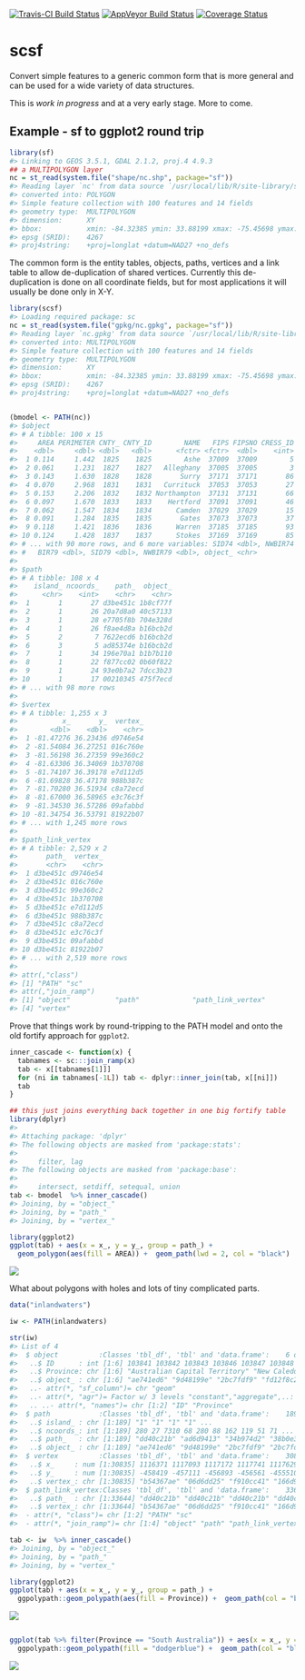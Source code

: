 
<!-- README.md is generated from README.Rmd. Please edit that file -->
[![Travis-CI Build Status](https://travis-ci.org/mdsumner/scsf.svg?branch=master)](https://travis-ci.org/mdsumner/scsf) [![AppVeyor Build Status](https://ci.appveyor.com/api/projects/status/github/mdsumner/scsf?branch=master&svg=true)](https://ci.appveyor.com/project/mdsumner/scsf) [![Coverage Status](https://img.shields.io/codecov/c/github/mdsumner/scsf/master.svg)](https://codecov.io/github/mdsumner/scsf?branch=master)

scsf
====

Convert simple features to a generic common form that is more general and can be used for a wide variety of data structures.

This is *work in progress* and at a very early stage. More to come.

Example - sf to ggplot2 round trip
----------------------------------

``` r
library(sf)
#> Linking to GEOS 3.5.1, GDAL 2.1.2, proj.4 4.9.3
## a MULTIPOLYGON layer
nc = st_read(system.file("shape/nc.shp", package="sf"))
#> Reading layer `nc' from data source `/usr/local/lib/R/site-library/sf/shape/nc.shp' using driver `ESRI Shapefile'
#> converted into: POLYGON
#> Simple feature collection with 100 features and 14 fields
#> geometry type:  MULTIPOLYGON
#> dimension:      XY
#> bbox:           xmin: -84.32385 ymin: 33.88199 xmax: -75.45698 ymax: 36.58965
#> epsg (SRID):    4267
#> proj4string:    +proj=longlat +datum=NAD27 +no_defs
```

The common form is the entity tables, objects, paths, vertices and a link table to allow de-duplication of shared vertices. Currently this de-duplication is done on all coordinate fields, but for most applications it will usually be done only in X-Y.

``` r
library(scsf)
#> Loading required package: sc
nc = st_read(system.file("gpkg/nc.gpkg", package="sf"))
#> Reading layer `nc.gpkg' from data source `/usr/local/lib/R/site-library/sf/gpkg/nc.gpkg' using driver `GPKG'
#> converted into: MULTIPOLYGON
#> Simple feature collection with 100 features and 14 fields
#> geometry type:  MULTIPOLYGON
#> dimension:      XY
#> bbox:           xmin: -84.32385 ymin: 33.88199 xmax: -75.45698 ymax: 36.58965
#> epsg (SRID):    4267
#> proj4string:    +proj=longlat +datum=NAD27 +no_defs


(bmodel <- PATH(nc))
#> $object
#> # A tibble: 100 x 15
#>     AREA PERIMETER CNTY_ CNTY_ID        NAME   FIPS FIPSNO CRESS_ID BIR74
#>    <dbl>     <dbl> <dbl>   <dbl>      <fctr> <fctr>  <dbl>    <int> <dbl>
#>  1 0.114     1.442  1825    1825        Ashe  37009  37009        5  1091
#>  2 0.061     1.231  1827    1827   Alleghany  37005  37005        3   487
#>  3 0.143     1.630  1828    1828       Surry  37171  37171       86  3188
#>  4 0.070     2.968  1831    1831   Currituck  37053  37053       27   508
#>  5 0.153     2.206  1832    1832 Northampton  37131  37131       66  1421
#>  6 0.097     1.670  1833    1833    Hertford  37091  37091       46  1452
#>  7 0.062     1.547  1834    1834      Camden  37029  37029       15   286
#>  8 0.091     1.284  1835    1835       Gates  37073  37073       37   420
#>  9 0.118     1.421  1836    1836      Warren  37185  37185       93   968
#> 10 0.124     1.428  1837    1837      Stokes  37169  37169       85  1612
#> # ... with 90 more rows, and 6 more variables: SID74 <dbl>, NWBIR74 <dbl>,
#> #   BIR79 <dbl>, SID79 <dbl>, NWBIR79 <dbl>, object_ <chr>
#> 
#> $path
#> # A tibble: 108 x 4
#>    island_ ncoords_    path_  object_
#>      <chr>    <int>    <chr>    <chr>
#>  1       1       27 d3be451c 1b8cf77f
#>  2       1       26 20a7d8a0 40c57133
#>  3       1       28 e7705f8b 704e328d
#>  4       1       26 f8ae4d8a b16bcb2d
#>  5       2        7 7622ecd6 b16bcb2d
#>  6       3        5 ad85374e b16bcb2d
#>  7       1       34 196e70a1 b1b7b110
#>  8       1       22 f877cc02 0b60f822
#>  9       1       24 93e0b7a2 7dcc3b23
#> 10       1       17 00210345 475f7ecd
#> # ... with 98 more rows
#> 
#> $vertex
#> # A tibble: 1,255 x 3
#>           x_       y_  vertex_
#>        <dbl>    <dbl>    <chr>
#>  1 -81.47276 36.23436 d9746e54
#>  2 -81.54084 36.27251 016c760e
#>  3 -81.56198 36.27359 99e360c2
#>  4 -81.63306 36.34069 1b370708
#>  5 -81.74107 36.39178 e7d112d5
#>  6 -81.69828 36.47178 988b387c
#>  7 -81.70280 36.51934 c8a72ecd
#>  8 -81.67000 36.58965 e3c76c3f
#>  9 -81.34530 36.57286 09afabbd
#> 10 -81.34754 36.53791 81922b07
#> # ... with 1,245 more rows
#> 
#> $path_link_vertex
#> # A tibble: 2,529 x 2
#>       path_  vertex_
#>       <chr>    <chr>
#>  1 d3be451c d9746e54
#>  2 d3be451c 016c760e
#>  3 d3be451c 99e360c2
#>  4 d3be451c 1b370708
#>  5 d3be451c e7d112d5
#>  6 d3be451c 988b387c
#>  7 d3be451c c8a72ecd
#>  8 d3be451c e3c76c3f
#>  9 d3be451c 09afabbd
#> 10 d3be451c 81922b07
#> # ... with 2,519 more rows
#> 
#> attr(,"class")
#> [1] "PATH" "sc"  
#> attr(,"join_ramp")
#> [1] "object"           "path"             "path_link_vertex"
#> [4] "vertex"
```

Prove that things work by round-tripping to the PATH model and onto the old fortify approach for `ggplot2`.

``` r
inner_cascade <- function(x) {
  tabnames <- sc:::join_ramp(x)
  tab <- x[[tabnames[1]]]
  for (ni in tabnames[-1L]) tab <- dplyr::inner_join(tab, x[[ni]])
  tab
}

## this just joins everything back together in one big fortify table
library(dplyr)
#> 
#> Attaching package: 'dplyr'
#> The following objects are masked from 'package:stats':
#> 
#>     filter, lag
#> The following objects are masked from 'package:base':
#> 
#>     intersect, setdiff, setequal, union
tab <- bmodel  %>% inner_cascade()
#> Joining, by = "object_"
#> Joining, by = "path_"
#> Joining, by = "vertex_"

library(ggplot2)
ggplot(tab) + aes(x = x_, y = y_, group = path_) + 
  geom_polygon(aes(fill = AREA)) +  geom_path(lwd = 2, col = "black") 
```

![](README-unnamed-chunk-4-1.png)

What about polygons with holes and lots of tiny complicated parts.

``` r
data("inlandwaters")

iw <- PATH(inlandwaters)

str(iw)
#> List of 4
#>  $ object          :Classes 'tbl_df', 'tbl' and 'data.frame':    6 obs. of  3 variables:
#>   ..$ ID      : int [1:6] 103841 103842 103843 103846 103847 103848
#>   ..$ Province: chr [1:6] "Australian Capital Territory" "New Caledonia" "New South Wales" "South Australia" ...
#>   ..$ object_ : chr [1:6] "ae741ed6" "9d48199e" "2bc7fdf9" "fd12f8c2" ...
#>   ..- attr(*, "sf_column")= chr "geom"
#>   ..- attr(*, "agr")= Factor w/ 3 levels "constant","aggregate",..: NA NA
#>   .. ..- attr(*, "names")= chr [1:2] "ID" "Province"
#>  $ path            :Classes 'tbl_df', 'tbl' and 'data.frame':    189 obs. of  4 variables:
#>   ..$ island_ : chr [1:189] "1" "1" "1" "1" ...
#>   ..$ ncoords_: int [1:189] 280 27 7310 68 280 88 162 119 51 71 ...
#>   ..$ path_   : chr [1:189] "dd40c21b" "ad6d9413" "34b974d2" "38b0e390" ...
#>   ..$ object_ : chr [1:189] "ae741ed6" "9d48199e" "2bc7fdf9" "2bc7fdf9" ...
#>  $ vertex          :Classes 'tbl_df', 'tbl' and 'data.frame':    30835 obs. of  3 variables:
#>   ..$ x_     : num [1:30835] 1116371 1117093 1117172 1117741 1117629 ...
#>   ..$ y_     : num [1:30835] -458419 -457111 -456893 -456561 -455510 ...
#>   ..$ vertex_: chr [1:30835] "b54367ae" "06d6dd25" "f910cc41" "166d95ff" ...
#>  $ path_link_vertex:Classes 'tbl_df', 'tbl' and 'data.frame':    33644 obs. of  2 variables:
#>   ..$ path_  : chr [1:33644] "dd40c21b" "dd40c21b" "dd40c21b" "dd40c21b" ...
#>   ..$ vertex_: chr [1:33644] "b54367ae" "06d6dd25" "f910cc41" "166d95ff" ...
#>  - attr(*, "class")= chr [1:2] "PATH" "sc"
#>  - attr(*, "join_ramp")= chr [1:4] "object" "path" "path_link_vertex" "vertex"

tab <- iw  %>% inner_cascade()
#> Joining, by = "object_"
#> Joining, by = "path_"
#> Joining, by = "vertex_"

library(ggplot2)
ggplot(tab) + aes(x = x_, y = y_, group = path_) + 
  ggpolypath::geom_polypath(aes(fill = Province)) +  geom_path(col = "black") 
```

![](README-unnamed-chunk-5-1.png)

``` r

ggplot(tab %>% filter(Province == "South Australia")) + aes(x = x_, y = y_, group = path_) + 
  ggpolypath::geom_polypath(fill = "dodgerblue") +  geom_path(col = "black") + coord_fixed()
```

![](README-unnamed-chunk-5-2.png)
